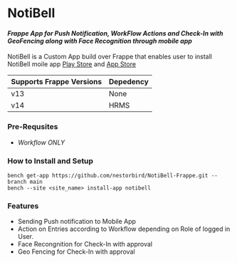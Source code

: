 # NotiBell
#### _Frappe App for Push Notification, WorkFlow Actions and Check-In with GeoFencing along with Face Recognition through mobile app_

NotiBell is a Custom App build over Frappe that enables user to install NotiBell moile app [Play Store](https://play.google.com/store/apps/details?id=com.nb.notibell) and [App Store](https://testflight.apple.com/join/MtvAjKlz)

| Supports Frappe Versions | Depedency |
|-|-|
|v13 | None|
|v14| HRMS |

### Pre-Requsites
- *Workflow* _ONLY_

### How to Install and Setup
```
bench get-app https://github.com/nestorbird/NotiBell-Frappe.git --branch main
bench --site <site_name> install-app notibell
```

### Features
- Sending Push notification to Mobile App
- Action on Entries according to Workflow depending on Role of logged in User.
- Face Recongnition for Check-In with approval
- Geo Fencing for Check-In with approval
